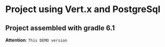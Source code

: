 # Project using Vert.x and PostgreSql

## Project assembled with gradle 6.1

**Attention**: `This DEMO version`
